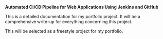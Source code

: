 <b>Automated CI/CD Pipeline for Web Applications Using Jenkins and GitHub</b>

This is a detailed documentation for my portfolio project. It will be a comprehensive write-up for everything concerning this project.

This will be selected as a freestyle project for my portfolio.
